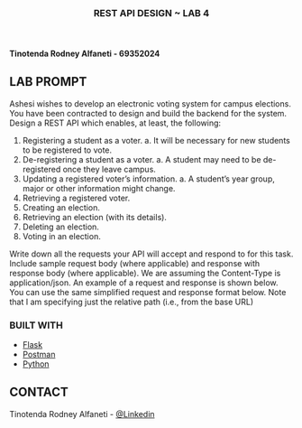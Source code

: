 <!-- PROJECT LOGO -->
<br />

<h3 align="center">REST API DESIGN ~ LAB 4</h3>
<br/>
<h4>Tinotenda Rodney Alfaneti - 69352024</h4>

<!-- ABOUT THE PROJECT -->
## LAB PROMPT

Ashesi wishes to develop an electronic voting system for campus elections. You have been 
contracted to design and build the backend for the system. Design a REST API which 
enables, at least, the following:
1. Registering a student as a voter.
        a. It will be necessary for new students to be registered to vote.
2. De-registering a student as a voter.
        a. A student may need to be de-registered once they leave campus.
3. Updating a registered voter’s information.
        a. A student’s year group, major or other information might change.
4. Retrieving a registered voter.
5. Creating an election.
6. Retrieving an election (with its details).
7. Deleting an election.
8. Voting in an election.

Write down all the requests your API will accept and respond to for this task. Include sample 
request body (where applicable) and response with response body (where applicable). We 
are assuming the Content-Type is application/json. An example of a request and response is 
shown below. You can use the same simplified request and response format below. Note 
that I am specifying just the relative path (i.e., from the base URL)

### BUILT WITH
* [Flask](https://flask.palletsprojects.com/en/2.2.x/)
* [Postman](https://www.postman.com/)
* [Python](https://www.python.org/downloads/)

<!-- CONTACT -->
## CONTACT

Tinotenda Rodney Alfaneti - [@Linkedin](https://www.linkedin.com/in/tinotenda-rodney-alfaneti/)


